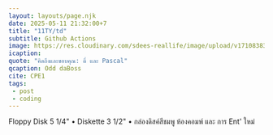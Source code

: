 ```yaml
---
layout: layouts/page.njk
date: 2025-05-11 21:32:00+7
title: "11TY/td"
subtitle: Github Actions
image: https://res.cloudinary.com/sdees-reallife/image/upload/v1710838341/IMG_0831_vr7hbb.jpg
icaption: 
quote: "คิดถึงและขอบคุณ: ดี๋ และ Pascal"
qcaption: Odd daBoss
cite: CPE1
tags: 
 - post
 - coding
---
```

 Floppy Disk 5 1/4" • Diskette 3 1/2" • กล่องดิสค์สีชมพู ห้องคอมพ์ และ การ Ent' ใหม่
